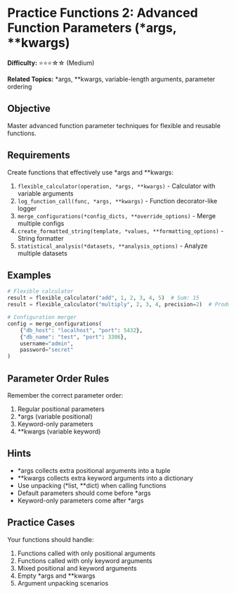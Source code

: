 # Practice Functions 2: Advanced Function Parameters (*args, **kwargs)

**Difficulty:** ⭐⭐⭐☆☆ (Medium)

**Related Topics:** *args, **kwargs, variable-length arguments, parameter ordering

## Objective

Master advanced function parameter techniques for flexible and reusable functions.

## Requirements

Create functions that effectively use *args and **kwargs:

1. `flexible_calculator(operation, *args, **kwargs)` - Calculator with variable arguments
2. `log_function_call(func, *args, **kwargs)` - Function decorator-like logger
3. `merge_configurations(*config_dicts, **override_options)` - Merge multiple configs
4. `create_formatted_string(template, *values, **formatting_options)` - String formatter
5. `statistical_analysis(*datasets, **analysis_options)` - Analyze multiple datasets

## Examples

```python
# Flexible calculator
result = flexible_calculator("add", 1, 2, 3, 4, 5)  # Sum: 15
result = flexible_calculator("multiply", 2, 3, 4, precision=2)  # Product: 24

# Configuration merger
config = merge_configurations(
    {"db_host": "localhost", "port": 5432},
    {"db_name": "test", "port": 3306},
    username="admin",
    password="secret"
)
```

## Parameter Order Rules

Remember the correct parameter order:
1. Regular positional parameters
2. *args (variable positional)
3. Keyword-only parameters
4. **kwargs (variable keyword)

## Hints

- *args collects extra positional arguments into a tuple
- **kwargs collects extra keyword arguments into a dictionary
- Use unpacking (*list, **dict) when calling functions
- Default parameters should come before *args
- Keyword-only parameters come after *args

## Practice Cases

Your functions should handle:

1. Functions called with only positional arguments
2. Functions called with only keyword arguments
3. Mixed positional and keyword arguments
4. Empty *args and **kwargs
5. Argument unpacking scenarios